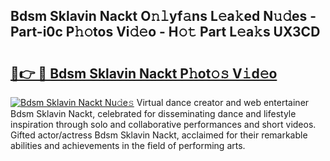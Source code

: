 ## Bdsm Sklavin Nackt O𝚗𝚕yf𝚊ns L𝚎a𝚔ed N𝚞𝚍es - Part-i0c P𝚑𝚘tos Vi𝚍𝚎o - H𝚘𝚝 Part L𝚎a𝚔s UX3CD

# <h2><a href="http://kfbimtg.oniu.top/?m=Bdsm+Sklavin+Nackt">🔗👉 🔴 Bdsm Sklavin Nackt P𝚑ot𝚘𝚜 V𝚒d𝚎o</a></h2>

[![Bdsm Sklavin Nackt Nu𝚍e𝚜](https://i.imgur.com/0qMVB7G.gif)](http://kfbimtg.oniu.top/?m=Bdsm+Sklavin+Nackt)
Virtual dance creator and web entertainer Bdsm Sklavin Nackt, celebrated for disseminating dance and lifestyle inspiration through solo and collaborative performances and short videos. Gifted actor/actress Bdsm Sklavin Nackt, acclaimed for their remarkable abilities and achievements in the field of performing arts.  
